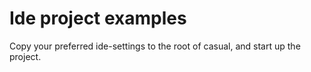 
Ide project examples
====================

Copy your preferred ide-settings to the root of casual, and
start up the project.



